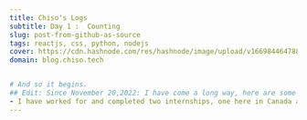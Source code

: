 ```yaml
---
title: Chiso's Logs
subtitle: Day 1 :  Counting
slug: post-from-github-as-source
tags: reactjs, css, python, nodejs
cover: https://cdn.hashnode.com/res/hashnode/image/upload/v1669844647883/XTAD767LV.jpg?auto=compress
domain: blog.chiso.tech


# And so it begins.
## Edit: Since November 20,2022: I have come a long way, here are some new things:
- I have worked for and completed two internships, one here in Canada and another back home, I worked as a devops and developer experience interns for both respectively
---
```

